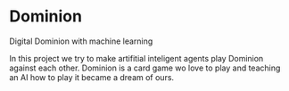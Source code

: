 # Dominion
Digital Dominion with machine learning

In this project we try to make artifitial inteligent agents play Dominion against each other. Dominion is a card game wo love to play and teaching an 
AI how to play it became a dream of ours. 
